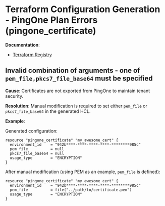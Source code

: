 # Terraform Configuration Generation - PingOne Plan Errors (pingone_certificate)

**Documentation**:
- [Terraform Registry](https://registry.terraform.io/providers/pingidentity/pingone/latest/docs/resources/certificate#schema)

## Invalid combination of arguments - one of `pem_file,pkcs7_file_base64` must be specified

**Cause**: Certificates are not exported from PingOne to maintain tenant security.

**Resolution**: Manual modification is required to set either `pem_file` or `pkcs7_file_base64` in the generated HCL.

**Example**:

Generated configuration:
```hcl
resource "pingone_certificate" "my_awesome_cert" {
  environment_id    = "942b****-****-****-****-********985c"
  pem_file          = null
  pkcs7_file_base64 = null
  usage_type        = "ENCRYPTION"
}
```

After manual modification (using PEM as an example, `pem_file` is defined):
```hcl
resource "pingone_certificate" "my_awesome_cert" {
  environment_id    = "942b****-****-****-****-********985c"
  pem_file          = file("../path/to/certificate.pem")
  usage_type        = "ENCRYPTION"
}
```


